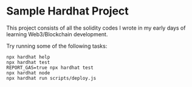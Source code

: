 # Sample Hardhat Project

This project consists of all the solidity codes I wrote in my early days of learning Web3/Blockchain development.

Try running some of the following tasks:
```shell
npx hardhat help
npx hardhat test
REPORT_GAS=true npx hardhat test
npx hardhat node
npx hardhat run scripts/deploy.js
```
